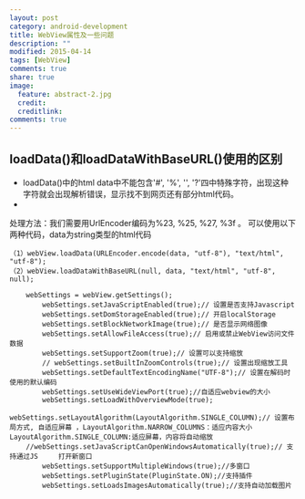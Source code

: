 ```yaml
---
layout: post
category: android-development
title: WebView属性及一些问题
description: ""
modified: 2015-04-14
tags: [WebView]
comments: true
share: true
image:
  feature: abstract-2.jpg
  credit:
  creditlink:
comments: true
---
```


## loadData()和loadDataWithBaseURL()使用的区别 ##

 *  loadData()中的html data中不能包含'#', '%', '\', '?'四中特殊字符，出现这种字符就会出现解析错误，显示找不到网页还有部分html代码。
 *  
处理方法：我们需要用UrlEncoder编码为%23, %25, %27, %3f 。 可以使用以下两种代码，data为string类型的html代码

```
（1）webView.loadData(URLEncoder.encode(data, "utf-8"), "text/html", "utf-8");  
（2）webView.loadDataWithBaseURL(null, data, "text/html", "utf-8", null);
```

```
    webSettings = webView.getSettings();
		webSettings.setJavaScriptEnabled(true);// 设置是否支持Javascript
		webSettings.setDomStorageEnabled(true);// 开启localStorage
		webSettings.setBlockNetworkImage(true);// 是否显示网络图像
		webSettings.setAllowFileAccess(true);// 启用或禁止WebView访问文件数据
		webSettings.setSupportZoom(true);// 设置可以支持缩放
		// webSettings.setBuiltInZoomControls(true);// 设置出现缩放工具
		webSettings.setDefaultTextEncodingName("UTF-8");// 设置在解码时使用的默认编码
		webSettings.setUseWideViewPort(true);//自适应webview的大小 
		webSettings.setLoadWithOverviewMode(true);
		webSettings.setLayoutAlgorithm(LayoutAlgorithm.SINGLE_COLUMN);// 设置布局方式, 自适应屏幕 ，LayoutAlgorithm.NARROW_COLUMNS：适应内容大小LayoutAlgorithm.SINGLE_COLUMN:适应屏幕，内容将自动缩放  
    //webSettings.setJavaScriptCanOpenWindowsAutomatically(true);// 支持通过JS     打开新窗口
		webSettings.setSupportMultipleWindows(true);//多窗口
		webSettings.setPluginState(PluginState.ON);//支持插件
		webSettings.setLoadsImagesAutomatically(true);//支持自动加载图片
```
